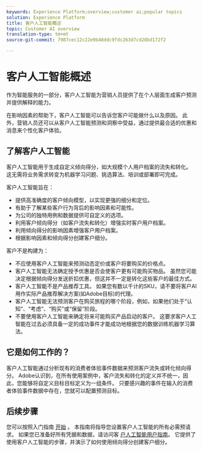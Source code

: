 ```yaml
---
keywords: Experience Platform;overview;customer ai;popular topics
solution: Experience Platform
title: 客户人工智能概述
topic: Customer AI overview
translation-type: tm+mt
source-git-commit: 7987cec12c22e9b48ddc9fdc263d7cd28bd172f2

---
```



# 客户人工智能概述

作为智能服务的一部分，客户人工智能为营销人员提供了在个人层面生成客户预测并提供解释的能力。

在影响因素的帮助下，客户人工智能可以告诉您客户可能做什么以及原因。 此外，营销人员还可以从客户人工智能预测和洞察中受益，通过提供最合适的优惠和消息来个性化客户体验。

## 了解客户人工智能

客户人工智能用于生成自定义倾向得分，如大规模个人用户档案的流失和转化。 这无需将业务需求转变为机器学习问题、挑选算法、培训或部署即可完成。

客户人工智能旨在：

- 提供高准确度的客户倾向模型，以实现更强的细分和定位。
- 有助于了解某些客户行为背后的影响因素和可能性。
- 为公司的独特用例和数据提供可自定义的选项。
- 利用客户倾向得分（如客户流失和转化）增强实时客户用户档案。
- 利用倾向得分的影响因素增强客户用户档案。
- 根据影响因素和倾向得分创建客户细分。

客户不是构建为：

- 不应使用客户人工智能来预测动态定价或客户将要购买的价格点。
- 客户人工智能无法确定授予优惠是否会使客户更有可能购买物品。 虽然您可能决定根据倾向得分发送折扣优惠，但这并不一定是转化这些客户的最佳方式。
- 客户人工智能不是产品推荐工具。 如果您有数以千计的SKU，请不要将客户AI用作实际产品推荐解决方案(如Adobe目标)的代理。
- 客户人工智能无法预测客户在购买旅程的哪个阶段，例如，如果他们处于“认知”、“考虑”、“购买”或“保留”阶段。
- 不要使用客户人工智能来确定将来可能购买产品启动的客户。 这要求客户人工智能在过去必须具备一定的成功事件才能成功地根据您的数据训练机器学习算法。

## 它是如何工作的？

客户人工智能通过分析现有的消费者体验事件数据来预测客户流失或转化倾向得分。 Adobe认识到，在所有使用案例中，客户流失和转化的定义并不统一，因此，您能够将自定义目标目标定义为一组条件。 只要感兴趣的事件在输入的消费者体验事件数据中存在，您就可以配置预测目标。

## 后续步骤

您可以按照入门指南 [开始](./getting-started.md) 。 本指南将指导您设置客户人工智能的所有必需预请求。 如果您已准备好所有凭据和数据，请访问客 [户人工智能用户指南](./user-guide.md)。 它提供了使用客户人工智能的步骤，并演示了如何使用倾向得分创建客户细分。